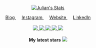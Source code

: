 <p align="center">
  <a href="https://github.com/pujux" class="rich-diff-level-one">
    <img src="https://github-readme-stats.vercel.app/api?username=pujux&title_color=333&text_color=777" alt="Julian's Stats" >
  </a>
</p>

<p align="center">
  <a href="https://dev.to/pujux">
    Blog
  </a>
  &emsp;
  <a href= "https://instagram.com/le.buff">
    Instagram
  </a>
  &emsp;
  <a href="https://pufler.dev">
    Website
  </a>
  &emsp;
  <a href="https://linkedin.com/in/julianpufler">
    LinkedIn
  </a>
  <br><br>
  <a href="https://badges.pufler.dev">
    <img src="https://badges.pufler.dev/visits/pujux/pujux?style=flat-square&color=black&logo=github&a=0">
  </a>
  <a href="https://badges.pufler.dev">
    <img src="https://badges.pufler.dev/years/pujux?style=flat-square&color=black&logo=github&a=0">
  </a>
  <a href="https://badges.pufler.dev">
    <img src="https://badges.pufler.dev/repos/pujux?style=flat-square&color=black&logo=github&a=0">
  </a>
  <a href="https://badges.pufler.dev">
    <img src="https://badges.pufler.dev/gists/pujux?style=flat-square&color=black&logo=github&a=0">
  </a>
  <a href="https://badges.pufler.dev">
    <img src="https://badges.pufler.dev/commits/monthly/pujux?style=flat-square&color=black&logo=github&a=0">
  </a>
  <br><br>
  <strong>My latest stars</strong>
  <a href="">
    <img src="https://badges.pufler.dev/last-stars/pujux/?count=6&amp;padding=15&amp;perRow=3">
  </a>
</p>
